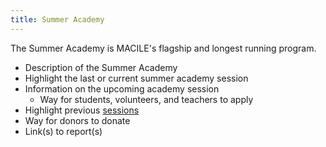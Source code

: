 ```yaml
---
title: Summer Academy
---
```


The Summer Academy is MACILE's flagship and longest running program. 

* Description of the Summer Academy
* Highlight the last or current summer academy session
* Information on the upcoming academy session 
    * Way for students, volunteers, and teachers to apply
* Highlight previous [sessions](summer-academy-sessions)
* Way for donors to donate
* Link(s) to report(s)

